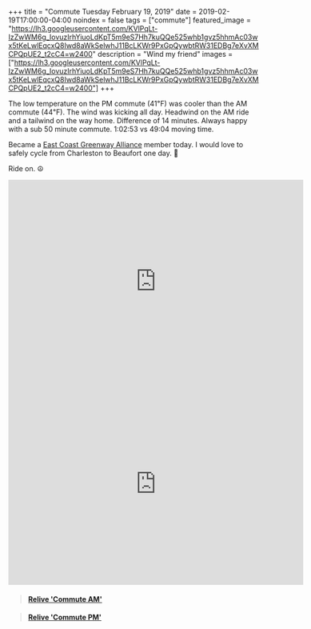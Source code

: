 +++
title =  "Commute Tuesday February 19, 2019"
date = 2019-02-19T17:00:00-04:00
noindex = false
tags = ["commute"]
featured_image = "https://lh3.googleusercontent.com/KVlPqLt-IzZwWM6g_IovuzIrhYiuoLdKpT5m9eS7Hh7kuQQe525whb1gvz5hhmAc03wx5tKeLwlEqcxQ8Iwd8aWkSelwhJ11BcLKWr9PxGpQywbtRW31EDBg7eXvXMCPQpUE2_t2cC4=w2400"
description = "Wind my friend"
images = ["https://lh3.googleusercontent.com/KVlPqLt-IzZwWM6g_IovuzIrhYiuoLdKpT5m9eS7Hh7kuQQe525whb1gvz5hhmAc03wx5tKeLwlEqcxQ8Iwd8aWkSelwhJ11BcLKWr9PxGpQywbtRW31EDBg7eXvXMCPQpUE2_t2cC4=w2400"]
+++

The low temperature on the PM commute (41℉) was cooler than the AM commute (44℉). The wind was kicking all day. Headwind on the AM ride and a tailwind on the way home. Difference of 14 minutes. Always happy with a sub 50 minute commute. 1:02:53 vs 49:04 moving time.

Became a <a href='https://www.greenway.org/'>East Coast Greenway Alliance</a> member today. I would love to safely cycle from Charleston to Beaufort one day. 🤞

Ride on. ☮

<iframe height='405' width='590' frameborder='0' allowtransparency='true' scrolling='no' src='https://www.strava.com/activities/2159800384/embed/9121a2334dc4ce2d5dc0a3da18f41e1750f39f6a'></iframe>

<iframe height='405' width='590' frameborder='0' allowtransparency='true' scrolling='no' src='https://www.strava.com/activities/2161248906/embed/409417ad0a9c1d14ff338bb559dba6aa0b27ecc3'></iframe>

<blockquote class="embedly-card" data-card-controls="0" data-card-key="f1631a41cb254ca5b035dc5747a5bd75"><h4><a href="https://www.relive.cc/view/2159800384?r=embed-site">Relive 'Commute AM'</a></h4></blockquote>
        <script async src="https://cdn.embedly.com/widgets/platform.js" charset="UTF-8"></script>

<blockquote class="embedly-card" data-card-controls="0" data-card-key="f1631a41cb254ca5b035dc5747a5bd75"><h4><a href="https://www.relive.cc/view/2161248906?r=embed-site">Relive 'Commute PM'</a></h4></blockquote>
        <script async src="https://cdn.embedly.com/widgets/platform.js" charset="UTF-8"></script>
